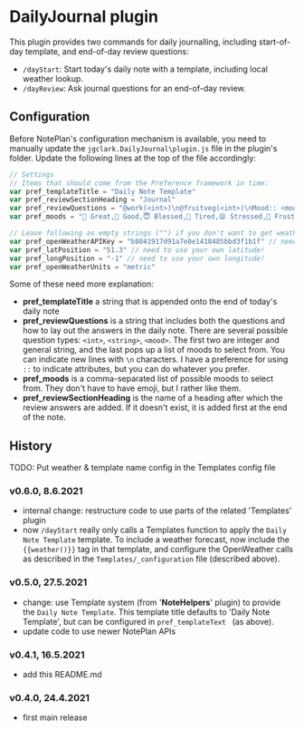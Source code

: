 # DailyJournal plugin
This plugin provides two commands for daily journalling, including start-of-day template, and end-of-day review questions:

- `/dayStart`: Start today's daily note with a template, including local weather lookup.
- `/dayReview`: Ask journal questions for an end-of-day review.

## Configuration
Before NotePlan's configuration mechanism is available, you need to manually update the `jgclark.DailyJournal\plugin.js` file in the plugin's folder. Update the following lines at the top of the file accordingly:

```js
// Settings
// Items that should come from the Preference framework in time:
var pref_templateTitle = "Daily Note Template"
var pref_reviewSectionHeading = "Journal"
var pref_reviewQuestions = "@work(<int>)\n@fruitveg(<int>)\nMood:: <mood>\nGratitude:: <string>\nGod was:: <string>\nAlive:: <string>\nNot Great:: <string>\nWife:: <string>\nRemember:: <string>"
var pref_moods = "🤩 Great,🙂 Good,😇 Blessed,🥱 Tired,😫 Stressed,😤 Frustrated,😔 Low,🥵 Sick,Other"

// Leave following as empty strings ("") if you don't want to get weather from openweathermap.org
var pref_openWeatherAPIKey = "b8041917d91a7e0e1418485bbd3f1b1f" // need to register and get your own API key: don't use mine!
var pref_latPosition = "51.3" // need to use your own latitude!
var pref_longPosition = "-1" // need to use your own longitude!
var pref_openWeatherUnits = "metric"
```

Some of these need more explanation:
- **pref_templateTitle** a string that is appended onto the end of today's daily note
- **pref_reviewQuestions** is a string that includes both the questions and how to lay out the answers in the daily note. There are several possible question types: `<int>`, `<string>`, `<mood>`. The first two are integer and general string, and the last pops up a list of moods to select from.  You can indicate new lines with `\n` characters.  I have a preference for using `::` to indicate attributes, but you can do whatever you prefer.
- **pref_moods** is a comma-separated list of possible moods to select from.  They don't have to have emoji, but I rather like them.
- **pref_reviewSectionHeading**  is the name of a heading after which the review answers are added. If it doesn't exist, it is added first at the end of the note.


## History

TODO: Put weather & template name config in the Templates config file

### v0.6.0, 8.6.2021
- internal change: restructure code to use parts of the related 'Templates' plugin
- now `/dayStart` really only calls a Templates function to apply the `Daily Note Template` template. To include a weather forecast, now include the `{{weather()}}` tag in that template, and configure the OpenWeather calls as described in the `Templates/_configuration` file (described above).

### v0.5.0, 27.5.2021
- change: use Template system (from '**NoteHelpers**' plugin) to provide the `Daily Note Template`. This template title defaults to 'Daily Note Template', but can be configured in `pref_templateText ` (as above).
- update code to use newer NotePlan APIs

### v0.4.1, 16.5.2021
- add this README.md

### v0.4.0, 24.4.2021
- first main release
